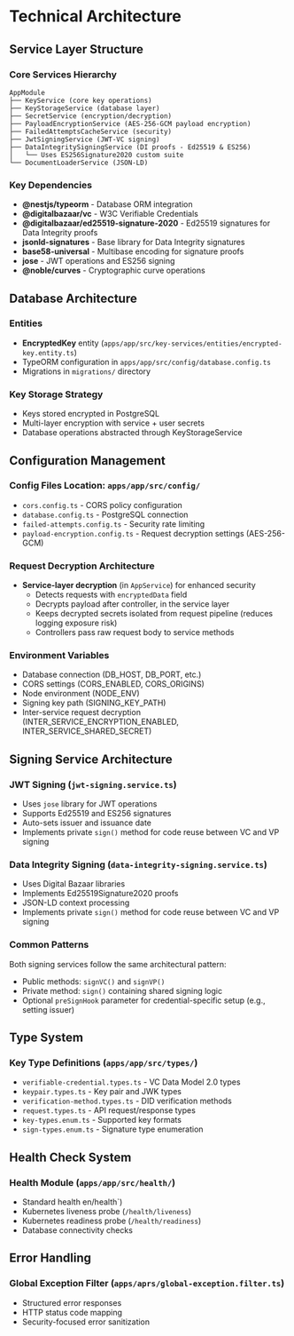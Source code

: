 # Technical Architecture

## Service Layer Structure

### Core Services Hierarchy

```
AppModule
├── KeyService (core key operations)
├── KeyStorageService (database layer)
├── SecretService (encryption/decryption)
├── PayloadEncryptionService (AES-256-GCM payload encryption)
├── FailedAttemptsCacheService (security)
├── JwtSigningService (JWT-VC signing)
├── DataIntegritySigningService (DI proofs - Ed25519 & ES256)
│   └── Uses ES256Signature2020 custom suite
└── DocumentLoaderService (JSON-LD)
```

### Key Dependencies

- **@nestjs/typeorm** - Database ORM integration
- **@digitalbazaar/vc** - W3C Verifiable Credentials
- **@digitalbazaar/ed25519-signature-2020** - Ed25519 signatures for Data Integrity proofs
- **jsonld-signatures** - Base library for Data Integrity signatures
- **base58-universal** - Multibase encoding for signature proofs
- **jose** - JWT operations and ES256 signing
- **@noble/curves** - Cryptographic curve operations

## Database Architecture

### Entities
- **EncryptedKey** entity (`apps/app/src/key-services/entities/encrypted-key.entity.ts`)
- TypeORM configuration in `apps/app/src/config/database.config.ts`
- Migrations in `migrations/` directory

### Key Storage Strategy
- Keys stored encrypted in PostgreSQL
- Multi-layer encryption with service + user secrets
- Database operations abstracted through KeyStorageService

## Configuration Management

### Config Files Location: `apps/app/src/config/`
- `cors.config.ts` - CORS policy configuration
- `database.config.ts` - PostgreSQL connection
- `failed-attempts.config.ts` - Security rate limiting
- `payload-encryption.config.ts` - Request decryption settings (AES-256-GCM)

### Request Decryption Architecture
- **Service-layer decryption** (in `AppService`) for enhanced security
  - Detects requests with `encryptedData` field
  - Decrypts payload after controller, in the service layer
  - Keeps decrypted secrets isolated from request pipeline (reduces logging exposure risk)
  - Controllers pass raw request body to service methods

### Environment Variables
- Database connection (DB_HOST, DB_PORT, etc.)
- CORS settings (CORS_ENABLED, CORS_ORIGINS)
- Node environment (NODE_ENV)
- Signing key path (SIGNING_KEY_PATH)
- Inter-service request decryption (INTER_SERVICE_ENCRYPTION_ENABLED, INTER_SERVICE_SHARED_SECRET)

## Signing Service Architecture

### JWT Signing (`jwt-signing.service.ts`)
- Uses `jose` library for JWT operations
- Supports Ed25519 and ES256 signatures
- Auto-sets issuer and issuance date
- Implements private `sign()` method for code reuse between VC and VP signing

### Data Integrity Signing (`data-integrity-signing.service.ts`)
- Uses Digital Bazaar libraries
- Implements Ed25519Signature2020 proofs
- JSON-LD context processing
- Implements private `sign()` method for code reuse between VC and VP signing

### Common Patterns
Both signing services follow the same architectural pattern:
- Public methods: `signVC()` and `signVP()`
- Private method: `sign()` containing shared signing logic
- Optional `preSignHook` parameter for credential-specific setup (e.g., setting issuer)

## Type System

### Key Type Definitions (`apps/app/src/types/`)
- `verifiable-credential.types.ts` - VC Data Model 2.0 types
- `keypair.types.ts` - Key pair and JWK types
- `verification-method.types.ts` - DID verification methods
- `request.types.ts` - API request/response types
- `key-types.enum.ts` - Supported key formats
- `sign-types.enum.ts` - Signature type enumeration

## Health Check System

### Health Module (`apps/app/src/health/`)
- Standard health en/health`)
- Kubernetes liveness probe (`/health/liveness`)  
- Kubernetes readiness probe (`/health/readiness`)
- Database connectivity checks

## Error Handling

### Global Exception Filter (`apps/aprs/global-exception.filter.ts`)
- Structured error responses
- HTTP status code mapping
- Security-focused error sanitization